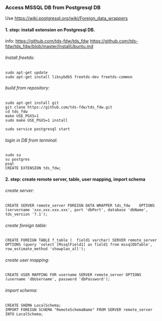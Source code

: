 ### Access MSSQL DB from Postgresql DB ###

Use  https://wiki.postgresql.org/wiki/Foreign_data_wrappers

#### 1. step: install extension on Postgresql DB. 

info: 
https://github.com/tds-fdw/tds_fdw
https://github.com/tds-fdw/tds_fdw/blob/master/InstallUbuntu.md

###### Install freetds:
```
sudo apt-get update
sudo apt-get install libsybdb5 freetds-dev freetds-common
```

###### build from repository: 
```
sudo apt-get install git
git clone https://github.com/tds-fdw/tds_fdw.git
cd tds_fdw
make USE_PGXS=1
sudo make USE_PGXS=1 install
```

```
sudo service postgresql start
```

###### login in DB from terminal: 
```
sudo su 
su postgres
psql 
CREATE EXTENSION tds_fdw;
```

#### 2. step: create remote server, table, user mapping, import schema 

###### create server: 
```
CREATE SERVER remote_server	FOREIGN DATA WRAPPER tds_fdw	OPTIONS (servername 'xxx.xxx.xxx.xxx', port 'dbPort', database 'dbName', tds_version '7.1');
```

###### create foreign table:
```
CREATE FOREIGN TABLE f_table (	field1 varchar) SERVER remote_server OPTIONS (query 'select [MssqlField1] as field1 from mssqlDbTable', row_estimate_method 'showplan_all');
```

###### create user mapping: 
```
CREATE USER MAPPING FOR username SERVER remote_server OPTIONS (username 'dbUsername', password 'dbPassword'); 
```
###### import schema: 
```
CREATE SHEMA LocalSchema;
IMPORT FOREIGN SCHEMA "RemoteSchemaName" FROM SERVER remote_server INTO LocalSchema;
``` 